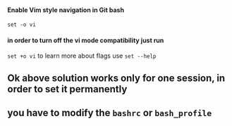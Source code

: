 #### Enable Vim style navigation in Git bash 
`set -o vi` 
#### in order to turn off the vi mode compatibility just run
`set +o vi`
to learn more about flags use `set --help`

## Ok above solution works only for one session, in order to set it permanently 
## you have to modify the `bashrc` or `bash_profile` 

